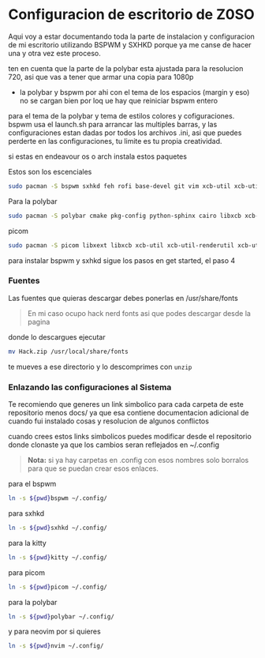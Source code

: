 # Configuracion de escritorio de Z0SO

Aqui voy a estar documentando toda la parte de instalacion y configuracion de mi escritorio utilizando BSPWM y SXHKD porque ya me canse de hacer una y otra vez este proceso.

ten en cuenta que la parte de la polybar esta ajustada para la resolucion 720, asi que vas a tener que armar una copia para 1080p

- la polybar y bspwm por ahi con el tema de los espacios (margin y eso) no se cargan bien por loq ue hay que reiniciar bspwm entero

para el tema de la polybar y tema de estilos colores y cofiguraciones. bspwm usa el launch.sh para arrancar las multiples barras, y las configuraciones estan dadas por todos los archivos .ini, asi que puedes perderte en las configuraciones, tu limite es tu propia creatividad.

si estas en endeavour os o arch instala estos paquetes

Estos son los escenciales
```sh
sudo pacman -S bspwm sxhkd feh rofi base-devel git vim xcb-util xcb-util-wm xcb-util-keysyms xcb-util-xrm alsa-lib libxinerama
```

Para la polybar
```sh
sudo pacman -S polybar cmake pkg-config python-sphinx cairo libxcb xcb-util xcb-util-wm xcb-util-keysyms xcb-util-xrm alsa-lib libpulse jsoncpp libmpdclient libuv libnl
```

picom 

```sh
sudo pacman -S picom libxext libxcb xcb-util xcb-util-renderutil xcb-util-cursor xcb-util-image xcb-util-keysyms xcb-util-render xcb-util-wm xcb-util-xrm pixman dbus libconfig glibc libx11 pcre2 evdev uthash libev
```

para instalar bspwm y sxhkd sigue los pasos en get started, el paso 4


### Fuentes

Las fuentes que quieras descargar debes ponerlas en /usr/share/fonts

> En mi caso ocupo hack nerd fonts asi que podes descargar desde la pagina

donde lo descargues ejecutar

```bash
mv Hack.zip /usr/local/share/fonts
```

te mueves a ese directorio y lo descomprimes con `unzip`

### Enlazando las configuraciones al Sistema

Te recomiendo que generes un link simbolico para cada carpeta de este repositorio menos docs/ ya que esa contiene documentacion adicional de cuando fui instalado cosas y resolucion de algunos conflictos

cuando crees estos links simbolicos puedes modificar desde el repositorio donde clonaste ya que los cambios seran reflejados en ~/.config

> **Nota:** si ya hay carpetas en .config con esos nombres solo borralos para que se puedan crear esos enlaces.


para el bspwm
```sh
ln -s ${pwd}bspwm ~/.config/
```

para sxhkd
```sh
ln -s ${pwd}sxhkd ~/.config/
```

para la kitty
```sh
ln -s ${pwd}kitty ~/.config/
```

para picom
```sh
ln -s ${pwd}picom ~/.config/
```

para la polybar
```sh
ln -s ${pwd}polybar ~/.config/
```

y para neovim por si quieres

```sh
ln -s ${pwd}nvim ~/.config/
```